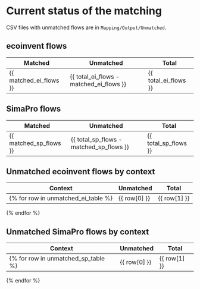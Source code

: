 # Current status of the matching

CSV files with unmatched flows are in `Mapping/Output/Unmatched`.

## ecoinvent flows

| Matched | Unmatched | Total |
| --- | --- | --- |
| {{ matched_ei_flows }} | {{ total_ei_flows - matched_ei_flows }} | {{ total_ei_flows }} |

## SimaPro flows

| Matched | Unmatched | Total |
| --- | --- | --- |
| {{ matched_sp_flows }} | {{ total_sp_flows - matched_sp_flows }} | {{ total_sp_flows }} |

## Unmatched ecoinvent flows by context

| Context | Unmatched | Total |
| --- | --- | --- |
{% for row in unmatched_ei_table %}| {{ row[0] }} | {{ row[1] }} | {{ row[2] }} |
{% endfor %}

## Unmatched SimaPro flows by context

| Context | Unmatched | Total |
| --- | --- | --- |
{% for row in unmatched_sp_table %}| {{ row[0] }} | {{ row[1] }} | {{ row[2] }} |
{% endfor %}
